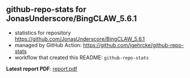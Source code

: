 ## github-repo-stats for JonasUnderscore/BingCLAW_5.6.1

- statistics for repository https://github.com/JonasUnderscore/BingCLAW_5.6.1
- managed by GitHub Action: https://github.com/jgehrcke/github-repo-stats
- workflow that created this README: `github-repo-stats`

**Latest report PDF**: [report.pdf](https://github.com/JonasUnderscore/BingCLAW_5.6.1/raw/github-repo-stats/JonasUnderscore/BingCLAW_5.6.1/latest-report/report.pdf)

